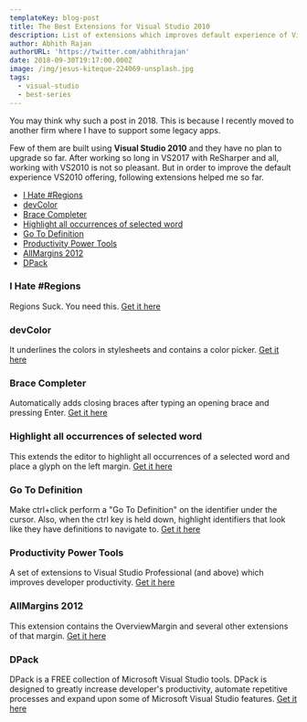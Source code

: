 ```yaml
---
templateKey: blog-post
title: The Best Extensions for Visual Studio 2010
description: List of extensions which improves default experience of Visual Studio 2010
author: Abhith Rajan
authorURL: 'https://twitter.com/abhithrajan'
date: 2018-09-30T19:17:00.000Z
image: /img/jesus-kiteque-224069-unsplash.jpg
tags:
  - visual-studio
  - best-series
---
```

You may think why such a post in 2018. This is because I recently moved to another firm where I have to support some legacy apps.

Few of them are built using **Visual Studio 2010** and they have no plan to upgrade so far. After working so long in VS2017 with ReSharper and all, working with VS2010 is not so pleasant. But in order to improve the default experience VS2010 offering, following extensions helped me so far.

- [I Hate #Regions](#i-hate-regions)
- [devColor](#devColor)
- [Brace Completer](#brace-completer)
- [Highlight all occurrences of selected word](#highlight-all-occurrences-of-selected-word)
- [Go To Definition](#go-to-definition)
- [Productivity Power Tools](#productivity-power-tools)
- [AllMargins 2012](#allmargins-2012)
- [DPack](#dPack)

### <a name="i-hate-regions"></a> I Hate #Regions
Regions Suck. You need this. 
[Get it here](https://marketplace.visualstudio.com/items?itemName=Shanewho.IHateRegions)

### <a name="devColor"></a>devColor
It underlines the colors in stylesheets and contains a color picker.
[Get it here](https://marketplace.visualstudio.com/items?itemName=Mario185.devColor)

### <a name="brace-completer"></a> Brace Completer
Automatically adds closing braces after typing an opening brace and pressing Enter. [Get it here](https://marketplace.visualstudio.com/items?itemName=JoelSpadin.BraceCompleter)

### <a name="highlight-all-occurrences-of-selected-word"></a> Highlight all occurrences of selected word
This extends the editor to highlight all occurrences of a selected word and place a glyph on the left margin. [Get it here](https://marketplace.visualstudio.com/items?itemName=NicholasSha.Highlightalloccurrencesofselectedword)

### <a name="go-to-definition"></a> Go To Definition
Make ctrl+click perform a "Go To Definition" on the identifier under the cursor. Also, when the ctrl key is held down, highlight identifiers that look like they have definitions to navigate to. [Get it here](https://marketplace.visualstudio.com/items?itemName=NoahRichards.GoToDefinition)

### <a name="productivity-power-tools"></a> Productivity Power Tools
A set of extensions to Visual Studio Professional (and above) which improves developer productivity. [Get it here](https://marketplace.visualstudio.com/items?itemName=VisualStudioProductTeam.ProductivityPowerTools)

### <a name="allmargins-2012"></a> AllMargins 2012
This extension contains the OverviewMargin and several other extensions of that margin. [Get it here](https://marketplace.visualstudio.com/items?itemName=fourpastmidnight.AllMargins2012)

### <a name="dPack"></a> DPack
DPack is a FREE collection of Microsoft Visual Studio tools. DPack is designed to greatly increase developer's productivity, automate repetitive processes and expand upon some of Microsoft Visual Studio features. [Get it here](http://www.usysware.com/dpack/Default.aspx)
